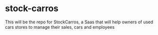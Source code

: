 # stock-carros
This will be the repo for StockCarros, a Saas that will help owners of used cars stores to manage their sales, cars and employees
